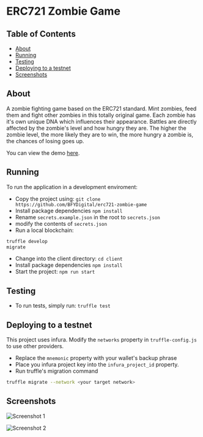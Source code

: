# ERC721 Zombie Game

## Table of Contents

- [About](#about)
- [Running](#running)
- [Testing](#testing)
- [Deploying to a testnet](#deployment)
- [Screenshots](#screenshots)

## About <a name="about"></a>

A zombie fighting game based on the ERC721 standard. Mint zombies, feed them and fight other zombies in this totally original game. Each zombie has it's own unique DNA which influences their appearance. Battles are directly affected by the zombie's level and how hungry they are. The higher the zombie level, the more likely they are to win, the more hungry a zombie is, the chances of losing goes up.

You can view the demo [here](http://test-blockchain.bfydigital.com/erc721-zombie/ "ERC721 Zombie Game").

## Running <a name="running"></a>

To run the application in a development enviroment:

- Copy the project using: `git clone https://github.com/BFYDigital/erc721-zombie-game`
- Install package dependencies `npm install`
- Rename `secrets.example.json` in the root to `secrets.json`
- modify the contents of `secrets.json`
- Run a local blockchain:

```bash
truffle develop
migrate
```

- Change into the client directory: `cd client`
- Install package dependencies `npm install`
- Start the project: `npm run start`

## Testing <a name="testing"></a>

- To run tests, simply run: `truffle test`

## Deploying to a testnet <a name="deployment"></a>

This project uses infura. Modify the `networks` property in `truffle-config.js` to use other providers.

- Replace the `mnemonic` property with your wallet's backup phrase
- Place you infura project key into the `infura_project_id` property.
- Run truffle's migration command

```bash
truffle migrate --network <your target network>
```

## Screenshots <a name="screenshots"></a>

![Screenshot 1](https://user-images.githubusercontent.com/98951489/157666067-b57b2a19-d20e-4bdf-b07d-bf1ae68f92c8.png)

![Screenshot 2](https://user-images.githubusercontent.com/98951489/157666373-ff16699b-e91a-4211-8a49-86fd99cb5895.png)

